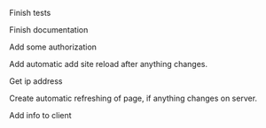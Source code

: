 Finish tests

Finish documentation

Add some authorization

Add automatic add site reload after anything changes.

Get ip address

Create automatic refreshing of page, if anything changes on server.

Add info to client